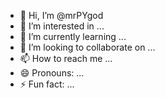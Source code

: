 - 👋 Hi, I’m @mrPYgod
- 👀 I’m interested in ...
- 🌱 I’m currently learning ...
- 💞️ I’m looking to collaborate on ...
- 📫 How to reach me ...
- 😄 Pronouns: ...
- ⚡ Fun fact: ...

<!---
mrPYgod/mrPYgod is a ✨ special ✨ repository because its `README.md` (this file) appears on your GitHub profile.
You can click the Preview link to take a look at your changes.
--->
